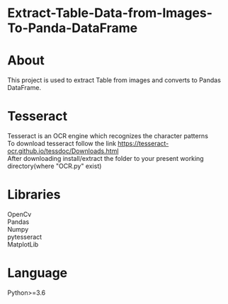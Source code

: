 # Extract-Table-Data-from-Images-To-Panda-DataFrame
# About
This project is used to extract Table from images and converts to Pandas DataFrame.<br/>

# Tesseract
Tesseract is an OCR engine which recognizes the character patterns<br/>
To download tesseract follow the link https://tesseract-ocr.github.io/tessdoc/Downloads.html <br/>
After downloading install/extract the folder to your present working directory(where "OCR.py" exist) <br/>

# Libraries
OpenCv <br/>
Pandas<br/>
Numpy <br/>
pytesseract <br/>
MatplotLib<br/>

# Language
Python>=3.6

